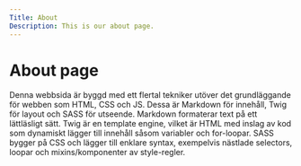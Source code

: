 ```yaml
---
Title: About
Description: This is our about page.
---
```


About page
==========================

Denna webbsida är byggd med ett flertal tekniker utöver det grundläggande för webben som HTML, CSS och JS. Dessa är Markdown för innehåll, Twig för layout och SASS för utseende. Markdown formaterar text på ett lättläsligt sätt. Twig är en template engine, vilket är HTML med inslag av kod som dynamiskt lägger till innehåll såsom variabler och for-loopar. SASS bygger på CSS och lägger till enklare syntax, exempelvis nästlade selectors, loopar och mixins/komponenter av style-regler.